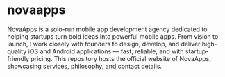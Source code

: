# novaapps
NovaApps is a solo-run mobile app development agency dedicated to helping startups turn bold ideas into powerful mobile apps. From vision to launch, I work closely with founders to design, develop, and deliver high-quality iOS and Android applications — fast, reliable, and with startup-friendly pricing. 
This repository hosts the official website of NovaApps, showcasing services, philosophy, and contact details.

